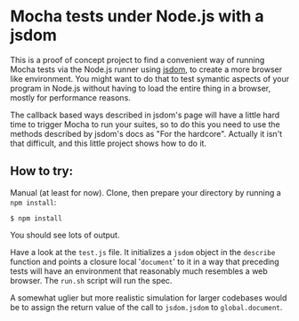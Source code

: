 # Mocha tests under Node.js with a jsdom

This is a proof of concept project to find a convenient way of running
Mocha tests via the Node.js runner using
[jsdom](https://www.npmjs.org/package/jsdom), to create a more browser
like environment. You might want to do that to test symantic aspects
of your program in Node.js without having to load the entire thing in
a browser, mostly for performance reasons.

The callback based ways described in jsdom's page will have a little
hard time to trigger Mocha to run your suites, so to do this you need
to use the methods described by jsdom's docs as "For the
hardcore". Actually it isn't that difficult, and this little project
shows how to do it.

## How to try:

Manual (at least for now). Clone, then prepare your directory by
running a `npm install`:

    $ npm install

You should see lots of output.

Have a look at the `test.js` file. It initializes a `jsdom` object in
the `describe` function and points a closure local '`document`' to it
in a way that preceding tests will have an environment that reasonably
much resembles a web browser. The `run.sh` script will run the spec.

A somewhat uglier but more realistic simulation for larger codebases
would be to assign the return value of the call to `jsdom.jsdom` to
`global.document`.
